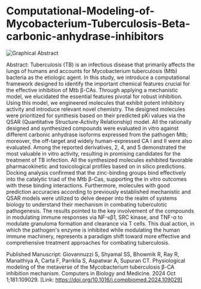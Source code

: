 # Computational-Modeling-of-Mycobacterium-Tuberculosis-Beta-carbonic-anhydrase-inhibitors

![Graphical Abstract](./graphical_abstract.png)

Abstract: Tuberculosis (TB) is an infectious disease that primarily affects the lungs of humans and accounts for Mycobacterium tuberculosis (Mtb) bacteria as the etiologic agent. In this study, we introduce a computational framework designed to identify the important chemical features crucial for the effective inhibition of Mtb β-CAs. Through applying a mechanistic model, we elucidated the essential features pivotal for robust inhibition. Using this model, we engineered molecules that exhibit potent inhibitory activity and introduce relevant novel chemistry. The designed molecules were prioritized for synthesis based on their predicted pKi values via the QSAR (Quantitative Structure-Activity Relationship) model. All the rationally designed and synthesized compounds were evaluated in vitro against different carbonic anhydrase isoforms expressed from the pathogen Mtb; moreover, the off-target and widely human-expressed CA I and II were also evaluated. Among the reported derivatives, 2, 4, and 5 demonstrated the most valuable in vitro activity, resulting in promising candidates for the treatment of TB infection. All the synthesized molecules exhibited favorable pharmacokinetic and toxicological profiles based on in silico predictions. Docking analysis confirmed that the zinc-binding groups bind effectively into the catalytic triad of the Mtb β-Cas, supporting the in vitro outcomes with these binding interactions. Furthermore, molecules with good prediction accuracies according to previously established mechanistic and QSAR models were utilized to delve deeper into the realm of systems biology to understand their mechanism in combating tuberculotic pathogenesis. The results pointed to the key involvement of the compounds in modulating immune responses via NF-κβ1, SRC kinase, and TNF-α to modulate granuloma formation and clearance via T cells. This dual action, in which the pathogen's enzyme is inhibited while modulating the human immune machinery, represents a paradigm shift toward more effective and comprehensive treatment approaches for combating tuberculosis.



Published Manuscript: Giovannuzzi S, Shyamal SS, Bhowmik R, Ray R, Manaithiya A, Carta F, Parrkila S, Aspatwar A, Supuran CT. Physiological modeling of the metaverse of the Mycobacterium tuberculosis β-CA inhibition mechanism. Computers in Biology and Medicine. 2024 Oct 1;181:109029. [Link: https://doi.org/10.1016/j.compbiomed.2024.109029]
